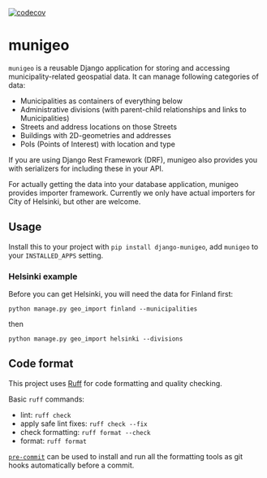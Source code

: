 [![codecov](https://codecov.io/gh/City-of-Helsinki/django-munigeo/branch/master/graph/badge.svg)](https://codecov.io/gh/City-of-Helsinki/django-munigeo)

munigeo
=======

`munigeo` is a reusable Django application for storing and accessing
municipality-related geospatial data. It can manage following categories of
data:
* Municipalities as containers of everything below
* Administrative divisions (with parent-child relationships and links to Municipalities)
* Streets and address locations on those Streets
* Buildings with 2D-geometries and addresses
* PoIs (Points of Interest) with location and type

If you are using Django Rest Framework (DRF), munigeo also provides you with serializers
for including these in your API.

For actually getting the data into your database application, munigeo provides importer
framework. Currently we only have actual importers for City of Helsinki, but
other are welcome.

## Usage
Install this to your project with `pip install django-munigeo`,
add `munigeo` to your `INSTALLED_APPS` setting.

### Helsinki example
Before you can get Helsinki, you will need the data for Finland first:
```
python manage.py geo_import finland --municipalities
```
then
```
python manage.py geo_import helsinki --divisions
```

## Code format

This project uses [Ruff](https://docs.astral.sh/ruff/) for code formatting and quality checking.

Basic `ruff` commands:

* lint: `ruff check`
* apply safe lint fixes: `ruff check --fix`
* check formatting: `ruff format --check`
* format: `ruff format`

[`pre-commit`](https://pre-commit.com/) can be used to install and
run all the formatting tools as git hooks automatically before a
commit.
